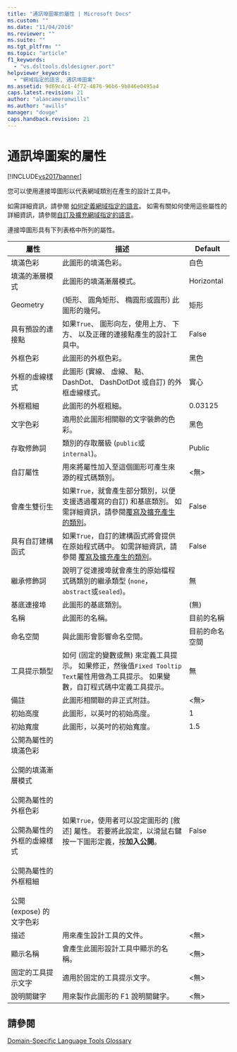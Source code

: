 ```yaml
---
title: "通訊埠圖案的屬性 | Microsoft Docs"
ms.custom: ""
ms.date: "11/04/2016"
ms.reviewer: ""
ms.suite: ""
ms.tgt_pltfrm: ""
ms.topic: "article"
f1_keywords: 
  - "vs.dsltools.dsldesigner.port"
helpviewer_keywords: 
  - "網域指定的語言, 通訊埠圖案"
ms.assetid: 9d69c4c1-4f72-4876-96b6-9b846e0495a4
caps.latest.revision: 21
author: "alancameronwills"
ms.author: "awills"
manager: "douge"
caps.handback.revision: 21
---
```

# 通訊埠圖案的屬性
[!INCLUDE[vs2017banner](../code-quality/includes/vs2017banner.md)]

您可以使用連接埠圖形以代表網域類別在產生的設計工具中。  
  
 如需詳細資訊，請參閱 [如何定義網域指定的語言](../modeling/how-to-define-a-domain-specific-language.md)。  如需有關如何使用這些屬性的詳細資訊，請參閱[自訂及擴充網域指定的語言](../modeling/customizing-and-extending-a-domain-specific-language.md)。  
  
 連接埠圖形具有下列表格中所列的屬性。  
  
|屬性|描述|Default|  
|--------|--------|-------------|  
|填滿色彩|此圖形的填滿色彩。|白色|  
|填滿的漸層模式|此圖形的填滿漸層模式。|Horizontal|  
|Geometry|\(矩形、 圓角矩形、 橢圓形或圓形\) 此圖形的幾何。|矩形|  
|具有預設的連接點|如果`True`、 圖形向左，使用上方、 下方、 以及正確的連接點產生的設計工具中。|False|  
|外框色彩|此圖形的外框色彩。|黑色|  
|外框的虛線樣式|此圖形 \(實線、 虛線、 點、 DashDot、 DashDotDot 或自訂\) 的外框虛線樣式。|實心|  
|外框粗細|此圖形的外框粗細。|0.03125|  
|文字色彩|適用於此圖形相關聯的文字裝飾的色彩。|黑色|  
|存取修飾詞|類別的存取層級 \(`public`或`internal`\)。|Public|  
|自訂屬性|用來將屬性加入至這個圖形可產生來源的程式碼類別。|\<無\>|  
|會產生雙衍生|如果`True`，就會產生部分類別，以便支援透過覆寫的自訂\) 和基底類別。  如需詳細資訊，請參閱[覆寫及擴充產生的類別](../modeling/overriding-and-extending-the-generated-classes.md)。|False|  
|具有自訂建構函式|如果`True`，自訂的建構函式將會提供在原始程式碼中。  如需詳細資訊，請參閱 [覆寫及擴充產生的類別](../modeling/overriding-and-extending-the-generated-classes.md)。|False|  
|繼承修飾詞|說明了從連接埠就會產生的原始檔程式碼類別的繼承類型 \(`none`， `abstract`或`sealed`\)。|無|  
|基底連接埠|此圖形的基底類別。|\(無\)|  
|名稱|此圖形的名稱。|目前的名稱|  
|命名空間|與此圖形會影響命名空間。|目前的命名空間|  
|工具提示類型|如何 \(固定的變數或無\) 來定義工具提示。  如果修正，然後值`Fixed Tooltip Text`屬性用做為工具提示。 如果變數，自訂程式碼中定義工具提示。|無|  
|備註|此圖形相關聯的非正式附註。|\<無\>|  
|初始高度|此圖形，以英吋的初始高度。|1|  
|初始寬度|此圖形，以英吋的初始寬度。|1.5|  
|公開為屬性的填滿色彩<br /><br /> 公開的填滿漸層模式<br /><br /> 公開為屬性的外框色彩<br /><br /> 公開為屬性的外框的虛線樣式<br /><br /> 公開為屬性的外框粗細<br /><br /> 公開 \(expose\) 的文字色彩|如果`True`，使用者可以設定圖形的 \[敘述\] 屬性。  若要將此設定，以滑鼠右鍵按一下圖形定義，按**加入公開**。|False|  
|描述|用來產生設計工具的文件。|\<無\>|  
|顯示名稱|會產生此圖形設計工具中顯示的名稱。|\<無\>|  
|固定的工具提示文字|適用於固定的工具提示文字。|\<無\>|  
|說明關鍵字|用來製作此圖形的 F1 說明關鍵字。|\<無\>|  
  
## 請參閱  
 [Domain\-Specific Language Tools Glossary](http://msdn.microsoft.com/zh-tw/ca5e84cb-a315-465c-be24-76aa3df276aa)